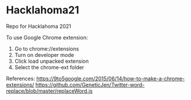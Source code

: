 # Hacklahoma21
Repo for Hacklahoma 2021 

To use Google Chrome extension:
1. Go to chrome://extensions
2. Turn on developer mode
3. Click load unpacked extension
4. Select the chrome-ext folder

References:
https://9to5google.com/2015/06/14/how-to-make-a-chrome-extensions/
https://github.com/GeneticJen/Twitter-word-replace/blob/master/replaceWord.js
